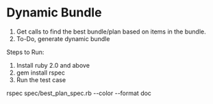 Dynamic Bundle
==============

1. Get calls to find the best bundle/plan based on items in the bundle.
2. To-Do, generate dynamic bundle

Steps to Run:
1. Install ruby 2.0 and above
2. gem install rspec
3. Run the test case

rspec spec/best_plan_spec.rb --color --format doc                                                                                                               